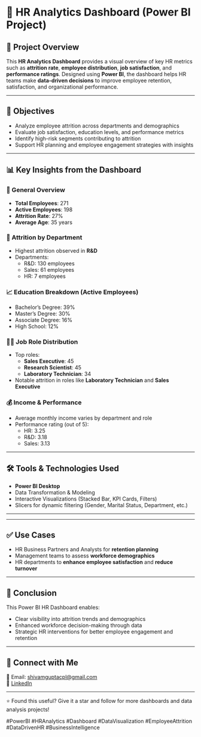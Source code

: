 # 👥 HR Analytics Dashboard (Power BI Project)

## 📌 Project Overview
This **HR Analytics Dashboard** provides a visual overview of key HR metrics such as **attrition rate**, **employee distribution**, **job satisfaction**, and **performance ratings**. Designed using **Power BI**, the dashboard helps HR teams make **data-driven decisions** to improve employee retention, satisfaction, and organizational performance.

---

## 🎯 Objectives
- Analyze employee attrition across departments and demographics  
- Evaluate job satisfaction, education levels, and performance metrics  
- Identify high-risk segments contributing to attrition  
- Support HR planning and employee engagement strategies with insights

---

## 📊 Key Insights from the Dashboard

### 👥 General Overview
- **Total Employees**: 271  
- **Active Employees**: 198  
- **Attrition Rate**: 27%  
- **Average Age**: 35 years  

### 📌 Attrition by Department
- Highest attrition observed in **R&D**  
- Departments:  
  - R&D: 130 employees  
  - Sales: 61 employees  
  - HR: 7 employees  

### 📈 Education Breakdown (Active Employees)
- Bachelor’s Degree: 39%  
- Master’s Degree: 30%  
- Associate Degree: 16%  
- High School: 12%  

### 🧑‍💼 Job Role Distribution
- Top roles:  
  - **Sales Executive**: 45  
  - **Research Scientist**: 45  
  - **Laboratory Technician**: 34  
- Notable attrition in roles like **Laboratory Technician** and **Sales Executive**

### 💰 Income & Performance
- Average monthly income varies by department and role  
- Performance rating (out of 5):
  - HR: 3.25  
  - R&D: 3.18  
  - Sales: 3.13  

---

## 🛠 Tools & Technologies Used
- **Power BI Desktop**
- Data Transformation & Modeling
- Interactive Visualizations (Stacked Bar, KPI Cards, Filters)
- Slicers for dynamic filtering (Gender, Marital Status, Department, etc.)

---

---

## ✅ Use Cases
- HR Business Partners and Analysts for **retention planning**
- Management teams to assess **workforce demographics**
- HR departments to **enhance employee satisfaction** and **reduce turnover**

---

## 📌 Conclusion
This Power BI HR Dashboard enables:
- Clear visibility into attrition trends and demographics
- Enhanced workforce decision-making through data
- Strategic HR interventions for better employee engagement and retention

---

## 🤝 Connect with Me
📧 Email: shivamguptacpl@gmail.com  
💼 [LinkedIn](https://www.linkedin.com/in/shivamgupta-da)

---

⭐ Found this useful? Give it a star and follow for more dashboards and data analysis projects!

#PowerBI #HRAnalytics #Dashboard #DataVisualization #EmployeeAttrition #DataDrivenHR #BusinessIntelligence
